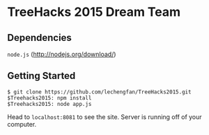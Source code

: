 # TreeHacks 2015 Dream Team

## Dependencies

`node.js` (http://nodejs.org/download/)  

## Getting Started

`$ git clone https://github.com/lechengfan/TreeHacks2015.git`  
`$Treehacks2015: npm install`  
`$Treehacks2015: node app.js`  

Head to `localhost:8081` to see the site. Server is running off of your computer.